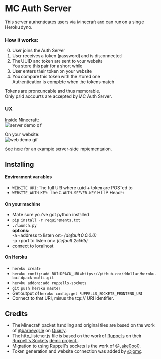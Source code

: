 # MC Auth Server

This server authenticates users via Minecraft and can run on a single Heroku dyno.

### How it works:

0. User joins the Auth Server
0. User receives a token (password) and is disconnected
0. The UUID and token are sent to your website  
   You store this pair for a short while
0. User enters their token on your website
0. You compare this token with the stored one  
   Authentication is complete when the tokens match

Tokens are pronouncable and thus memorable.  
Only paid accounts are accepted by MC Auth Server.


### UX

Inside Minecraft:  
![server demo gif](https://i.imgur.com/73Xd56i.gif)

On your website:  
![web demo gif](https://i.imgur.com/PKN0ViB.gif)

See [here](https://github.com/Jake0oo0/SpongeDev/blob/0fff10d0c8c50d405acd9e2af2d7ca4da6a23c71/app/controllers/authentications_controller.rb#L27) for an example server-side implementation.

## Installing

#### Environment variables

* `WEBSITE_URI`: The full URI where uuid + token are POSTed to
* `WEBSITE_AUTH_KEY`: The `X-AUTH-SERVER-KEY` HTTP Header

#### On your machine
* Make sure you've got python installed
* `pip install -r requirements.txt`
* `./launch.py`  
  **options:**  
  -a \<address to listen on\> *(default 0.0.0.0)*  
  -p \<port to listen on\> *(default 25565)*
* connect to localhost

#### On Heroku
* `heroku create`
* `heroku config:add BUILDPACK_URL=https://github.com/ddollar/heroku-buildpack-multi.git`
* `heroku addons:add ruppells-sockets`
* `git push heroku master`
* Get output of `heroku config:get RUPPELLS_SOCKETS_FRONTEND_URI`
* Connect to that URI, minus the tcp:// URI identifier.


## Credits
* The Minecraft packet handling and original files are based on the work of [@barneygale](https://github.com/barneygale) on [Quarry](https://github.com/barneygale/quarry).
* The http_listener.js file is based on the work of [Ruppells](https://bitbucket.org/ruppells) on their [Ruppell's Sockets](https://devcenter.heroku.com/articles/ruppells-sockets) [demo project.](https://bitbucket.org/ruppells/nodejs-tcp-ws-chat-demo/src/539759380487?at=master).
* Migration to using Ruppell's sockets is the work of [@Jake0oo0](https://github.com/Jake0oo0).
* Token generation and website connection was added by [@jomo](https://github.com/jomo).